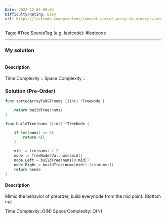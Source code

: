 ```yaml
---
Date: 2022-12-06 09:02
Difficulty/Rating: Easy
url: https://leetcode.com/problems/convert-sorted-array-to-binary-search-tree
---
```

Tags: #Tree 
SourceTag (e.g. leetcode): #leetcode 

---
### My solution
```go

```

#### Description


Time Complexity ::
Space Complexity ::


### Solution (Pre-Order)
```go
func sortedArrayToBST(nums []int) *TreeNode {

	return buildTree(nums)
}

func buildTree(nums []int) *TreeNode {

	if len(nums) == 0{
		return nil
	}
		
	mid := len(nums) / 2
	node := TreeNode{Val:nums[mid]}
	node.Left = buildTree(nums[0:mid])
	node.Right = buildTree(nums[mid+1:len(nums)])
	return &node
}
```

#### Description
Mimic the behavior of preorder, build everynode from the mid point. (Bottom up)

Time Complexity::O(N)
Space Complexity::O(N)